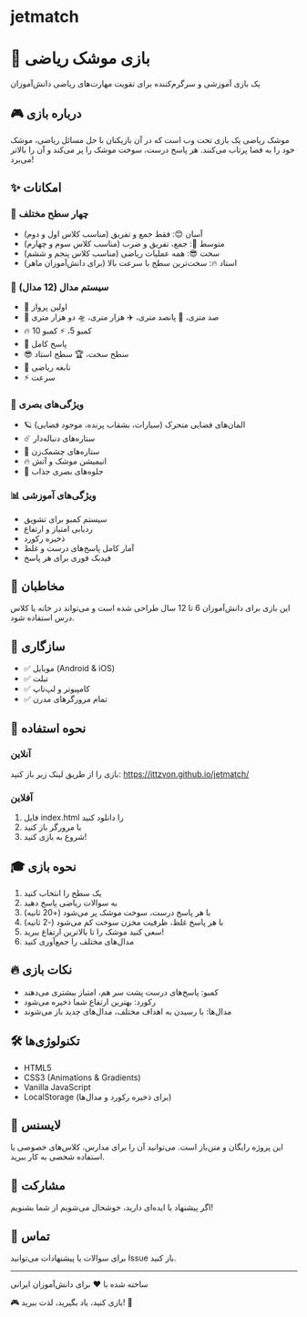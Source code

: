 # jetmatch
# 🚀 بازی موشک ریاضی

یک بازی آموزشی و سرگرم‌کننده برای تقویت مهارت‌های ریاضی دانش‌آموزان

## 🎮 درباره بازی

موشک ریاضی یک بازی تحت وب است که در آن بازیکنان با حل مسائل ریاضی، موشک خود را به فضا پرتاب می‌کنند. هر پاسخ درست، سوخت موشک را پر می‌کند و آن را بالاتر می‌برد!

## ✨ امکانات

### 🎯 چهار سطح مختلف
- آسان 😊: فقط جمع و تفریق (مناسب کلاس اول و دوم)
- متوسط 🤔: جمع، تفریق و ضرب (مناسب کلاس سوم و چهارم)
- سخت 😎: همه عملیات ریاضی (مناسب کلاس پنجم و ششم)
- استاد 🔥: سخت‌ترین سطح با سرعت بالا (برای دانش‌آموزان ماهر)

### 🏅 سیستم مدال (12 مدال)
- 🌟 اولین پرواز
- 🎯 صد متری، 🚁 پانصد متری، ✈️ هزار متری، 🛸 دو هزار متری
- 🔥 کمبو 5، ⚡ کمبو 10
- 💯 پاسخ کامل
- 😎 سطح سخت، 🏆 سطح استاد
- 🧮 نابغه ریاضی
- ⚡ سرعت

### 🎨 ویژگی‌های بصری
- 🪐 المان‌های فضایی متحرک (سیارات، بشقاب پرنده، موجود فضایی)
- ☄️ ستاره‌های دنباله‌دار
- 🌟 ستاره‌های چشمک‌زن
- 🔥 انیمیشن موشک و آتش
- 💫 جلوه‌های بصری جذاب

### 📊 ویژگی‌های آموزشی
- سیستم کمبو برای تشویق
- ردیابی امتیاز و ارتفاع
- ذخیره رکورد
- آمار کامل پاسخ‌های درست و غلط
- فیدبک فوری برای هر پاسخ

## 🎯 مخاطبان

این بازی برای دانش‌آموزان 6 تا 12 سال طراحی شده است و می‌تواند در خانه یا کلاس درس استفاده شود.

## 📱 سازگاری

- ✅ موبایل (Android & iOS)
- ✅ تبلت
- ✅ کامپیوتر و لپ‌تاپ
- ✅ تمام مرورگرهای مدرن

## 🚀 نحوه استفاده

### آنلاین
بازی را از طریق لینک زیر باز کنید:
https://ittzvon.github.io/jetmatch/
### آفلاین
1. فایل index.html را دانلود کنید
2. با مرورگر باز کنید
3. شروع به بازی کنید!

## 🎓 نحوه بازی

1. یک سطح را انتخاب کنید
2. به سوالات ریاضی پاسخ دهید
3. با هر پاسخ درست، سوخت موشک پر می‌شود (+20 ثانیه)
4. با هر پاسخ غلط، ظرفیت مخزن سوخت کم می‌شود (-2 ثانیه)
5. سعی کنید موشک را تا بالاترین ارتفاع ببرید!
6. مدال‌های مختلف را جمع‌آوری کنید

## 🔥 نکات بازی

- کمبو: پاسخ‌های درست پشت سر هم، امتیاز بیشتری می‌دهند
- رکورد: بهترین ارتفاع شما ذخیره می‌شود
- مدال‌ها: با رسیدن به اهداف مختلف، مدال‌های جدید باز می‌شوند

## 🛠️ تکنولوژی‌ها

- HTML5
- CSS3 (Animations & Gradients)
- Vanilla JavaScript
- LocalStorage (برای ذخیره رکورد و مدال‌ها)

## 📝 لایسنس

این پروژه رایگان و متن‌باز است. می‌توانید آن را برای مدارس، کلاس‌های خصوصی یا استفاده شخصی به کار ببرید.

## 🤝 مشارکت

اگر پیشنهاد یا ایده‌ای دارید، خوشحال می‌شویم از شما بشنویم!

## 📧 تماس

برای سوالات یا پیشنهادات می‌توانید Issue باز کنید.

---

ساخته شده با ❤️ برای دانش‌آموزان ایرانی

🎮 بازی کنید، یاد بگیرید، لذت ببرید! 🚀
